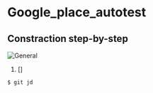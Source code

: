 # Google_place_autotest
## Constraction step-by-step

![General](C:\Users\User\Desktop\AU_Stepik\all_str.JPG)
1. []


```
$ git jd
```